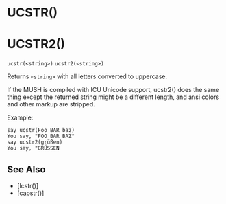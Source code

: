 # UCSTR()
# UCSTR2()
`ucstr(<string>)`
`ucstr2(<string>)`

  Returns `<string>` with all letters converted to uppercase.

  If the MUSH is compiled with ICU Unicode support, ucstr2() does the same thing except the returned string might be a different length, and ansi colors and other markup are stripped.

  Example:
```
say ucstr(Foo BAR baz)
You say, "FOO BAR BAZ"
say ucstr2(grüßen)
You say, "GRÜSSEN
```


## See Also
- [lcstr()]
- [capstr()]

